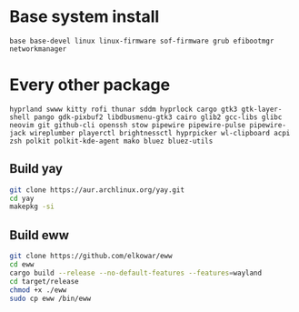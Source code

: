 # Base system install
`base base-devel linux linux-firmware sof-firmware grub efibootmgr networkmanager`

# Every other package
`hyprland swww kitty rofi thunar sddm hyprlock cargo gtk3 gtk-layer-shell pango gdk-pixbuf2 libdbusmenu-gtk3 cairo glib2 gcc-libs glibc neovim git github-cli openssh stow pipewire pipewire-pulse pipewire-jack wireplumber playerctl brightnessctl hyprpicker wl-clipboard acpi zsh polkit polkit-kde-agent mako bluez bluez-utils`

## Build yay
```bash
git clone https://aur.archlinux.org/yay.git
cd yay
makepkg -si
```

## Build eww
```bash
git clone https://github.com/elkowar/eww
cd eww
cargo build --release --no-default-features --features=wayland
cd target/release
chmod +x ./eww
sudo cp eww /bin/eww
```